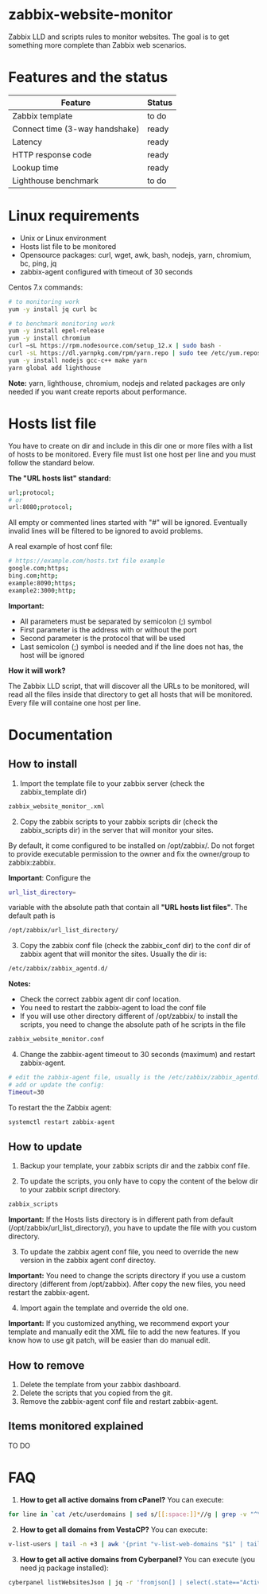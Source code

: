 # zabbix-website-monitor
Zabbix LLD and scripts rules to monitor websites. The goal is to get something more complete than Zabbix web scenarios.

# Features and the status

Feature | Status
------- | ------ 
Zabbix template | to do
Connect time (3-way handshake) | ready
Latency | ready
HTTP response code | ready
Lookup time | ready
Lighthouse benchmark | to do


# Linux requirements
- Unix or Linux environment
- Hosts list file to be monitored
- Opensource packages: curl, wget, awk, bash, nodejs, yarn, chromium, bc, ping, jq
- zabbix-agent configured with timeout of 30 seconds

Centos 7.x commands:
```bash
# to monitoring work
yum -y install jq curl bc

# to benchmark monitoring work
yum -y install epel-release
yum -y install chromium
curl –sL https://rpm.nodesource.com/setup_12.x | sudo bash -
curl -sL https://dl.yarnpkg.com/rpm/yarn.repo | sudo tee /etc/yum.repos.d/yarn.repo
yum -y install nodejs gcc-c++ make yarn
yarn global add lighthouse
```

**Note:** yarn, lighthouse, chromium, nodejs and related packages are only needed if you want create reports about performance.

# Hosts list file

You have to create on dir and include in this dir one or more files with a list of hosts to be monitored. Every file must list one host per line and you must follow the standard below.

**The "URL hosts list" standard:**
```bash
url;protocol;
# or
url:8080;protocol;
```

All empty or commented lines started with "#" will be ignored. Eventually invalid lines will be filtered to be ignored to avoid problems.

A real example of host conf file:
```bash
# https://example.com/hosts.txt file example
google.com;https;
bing.com;http;
example:8090;https;
example2:3000;http;
```

**Important:**
- All parameters must be separated by semicolon (;) symbol
- First parameter is the address with or without the port
- Second parameter is the protocol that will be used
- Last semicolon (;) symbol is needed and if the line does not has, the host will be ignored


**How it will work?**

The Zabbix LLD script, that will discover all the URLs to be monitored, will read all the files inside that directory to get all hosts that will be monitored. Every file will containe one host per line.

# Documentation

## How to install

1. Import the template file to your zabbix server (check the zabbix_template dir)

```bash
zabbix_website_monitor_.xml
```

2. Copy the zabbix scripts to your zabbix scripts dir (check the zabbix_scripts dir) in the server that will monitor your sites.

By default, it come configured to be installed on /opt/zabbix/. Do not forget to provide executable permission to the owner and fix the owner/group to zabbix:zabbix.

**Important**: Configure the 

```bash
url_list_directory=
```

variable with the absolute path that contain all **"URL hosts list files"**. The default path is 

```bash
/opt/zabbix/url_list_directory/
```

3. Copy the zabbix conf file (check the zabbix_conf dir) to the conf dir of zabbix agent that will monitor the sites. Usually the dir is:
```bash
/etc/zabbix/zabbix_agentd.d/
``` 

**Notes:**
- Check the correct zabbix agent dir conf location.
- You need to restart the zabbix-agent to load the conf file
- If you will use other directory different of /opt/zabbix/ to install the scripts, you need to change the absolute path of he scripts in the file

```bash
zabbix_website_monitor.conf
```

4. Change the zabbix-agent timeout to 30 seconds (maximum) and restart zabbix-agent.

```bash
# edit the zabbix-agent file, usually is the /etc/zabbix/zabbix_agentd.conf
# add or update the config:
Timeout=30
```

To restart the the Zabbix agent:

```bash
systemctl restart zabbix-agent
```

## How to update

1. Backup your template, your zabbix scripts dir and the zabbix conf file.

2. To update the scripts, you only have to copy the content of the below dir to your zabbix script directory.

```bash
zabbix_scripts
``` 
**Important:** If the Hosts lists directory is in different path from default (/opt/zabbix/url_list_directory/), you have to update the file with you custom directory.

3. To update the zabbix agent conf file, you need to override the new version in the zabbix agent conf directoy.

**Important:** You need to change the scripts directory if you use a custom directory (different from /opt/zabbix). After copy the new files, you need restart the zabbix-agent.

4. Import again the template and override the old one.

**Important:** If you customized anything, we recommend export your template and manually edit the XML file to add the new features. If you know how to use git patch, will be easier than do manual edit.

## How to remove

1. Delete the template from your zabbix dashboard.
2. Delete the scripts that you copied from the git.
3. Remove the zabbix-agent conf file and restart zabbix-agent.

## Items monitored explained

TO DO


# FAQ
1. **How to get all active domains from cPanel?** You can execute:
```bash
for line in `cat /etc/userdomains | sed s/[[:space:]]*//g | grep -v "^\*"`; do DOMAIN=`echo ${line} | cut -d ":" -f 1`; USERNAME=`echo ${line} | cut -d ":" -f 2`; if [ ! -f "/var/cpanel/suspended/${USERNAME}" ]; then echo ${DOMAIN}; fi; done
```
2. **How to get all domains from VestaCP?** You can execute:
```bash
v-list-users | tail -n +3 | awk '{print "v-list-web-domains "$1" | tail -n +3"}' | bash | awk '{ print $1}' | egrep -iv localhost
```
3. **How to get all active domains from Cyberpanel?** You can execute (you need jq package installed):
```bash
cyberpanel listWebsitesJson | jq -r 'fromjson[] | select(.state=="Active") | .domain'
```
